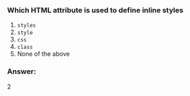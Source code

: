 ### Which HTML attribute is used to define inline styles

1. `styles`
2. `style`
3. `css`
4. `class`
5. None of the above


### Answer:
2
